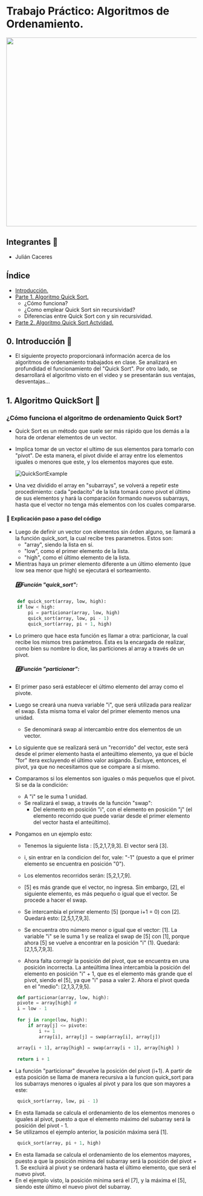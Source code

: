 # Trabajo Práctico: Algoritmos de Ordenamiento.
 <center><img src="https://assets-global.website-files.com/606a802fcaa89bc357508cad/6123c034286044167618b263_7.png" width="800" height="500"></center>

## Integrantes :raising_hand:
- Julián Caceres

## Índice
- [Introducción.](#introducción)
- [Parte 1. Algoritmo Quick Sort.](#quicksort)
    - ¿Cómo funciona?
    - ¿Como emplear Quick Sort sin recursividad?
    - Diferencias entre Quick Sort con y sin recursividad.
- [Parte 2. Algoritmo Quick Sort Actvidad.](quicksort2)


## 0. Introducción :page_with_curl: <a name="introducción"></a>

- El siguiente proyecto proporcionará información acerca de los algoritmos de ordenamiento trabajados en clase. Se analizará en profundidad el funcionamiento del "Quick Sort". Por otro lado, se desarrollará el algoritmo visto en el video y se presentarán sus ventajas, desventajas...


## 1. Algoritmo QuickSort :1234:<a name="quicksort"></a>

### ¿Cómo funciona el algoritmo de ordenamiento Quick Sort?

- Quick Sort es un método que suele ser más rápido que los demás a la hora de ordenar elementos de un vector. 
- Implica tomar de un vector el ultimo de sus elementos para tomarlo con "pivot". De esta manera, el pivot divide el array entre los elementos iguales o menores que este, y los elementos mayores que este.

    ![QuickSortExample](https://blog.shahadmahmud.com/quicksort/qs3/)

- Una vez dividido el array en "subarrays", se volverá a repetir este procedimiento: cada "pedacito" de la lista tomará como pivot el último de sus elementos y hará la comparación formando nuevos subarrays, hasta que el vector no tenga más elementos con los cuales compararse. 

#### :scroll: Explicación paso a paso del código

- Luego de definir un vector con elementos sin órden alguno, se llamará a la función quick_sort, la cual recibe tres parametros. Estos son: 
    - "array", siendo la lista en sí.
    - "low", como el primer elemento de la lista.
    - "high", como el último elemento de la lista. 
- Mientras haya un primer elemento diferente a un último elemento (que low sea menor que high) se ejecutará el sorteamiento.
    ##### :hash:Función "quick_sort":
~~~ Python 
    def quick_sort(array, low, high):
    if low < high:
        pi = particionar(array, low, high) 
        quick_sort(array, low, pi - 1)
        quick_sort(array, pi + 1, high)
~~~
- Lo primero que hace esta función es llamar a otra: particionar, la cual recibe los mismos tres parámetros. Ésta es la encargada de realizar, como bien su nombre lo dice, las particiones al array a través de un pivot.
    ##### :hash:Función "particionar":
- El primer paso será establecer el último elemento del array como el pivote.
- Luego se creará una nueva variable "i", que será utilizada para realizar el swap. Esta misma toma el valor del primer elemento menos una unidad. 
    - Se denominará swap al intercambio entre dos elementos de un vector.
- Lo siguiente que se realizará será un "recorrido" del vector, este será desde el primer elemento hasta el anteúltimo elemento, ya que el búcle "for" itera excluyendo el último valor asigando. Excluye, entonces, el pivot, ya que no necesitamos que se compare a sí mismo.
- Comparamos si los elementos son iguales o más pequeños que el pivot. Si se da la condición:
    -   A "i" se le suma 1 unidad.
    -   Se realizará el swap, a través de la función "swap":
        -   Del elemento en posición "i", con el elemento en posición "j" (el elemento recorrido que puede variar desde el primer elemento del vector hasta el anteúltimo).

- Pongamos en un ejemplo esto:
    - Tenemos la siguiente lista : [5,2,1,7,9,3]. El vector será [3].
    - i, sin entrar en la condicion del for, vale: "-1" (puesto a que el primer elemento se encuentra en posición "0").
    - Los elementos recorridos serán: [5,2,1,7,9].
    - [5] es más grande que el vector, no ingresa. Sin embargo, [2], el siguiente elemento, es más pequeño o igual que el vector. Se procede a hacer el swap.
    - Se intercambia el primer elemento [5] (porque i+1 = 0) con [2]. Quedará esto: [2,5,1,7,9,3].
    - Se encuentra otro número menor o igual que el vector: [1]. La variable "i" se le suma 1 y se realiza el swap de [5] con [1], porque ahora [5] se vuelve a encontrar en la posición "i" (1). Quedará: [2,1,5,7,9,3]. 
    
    - Ahora falta corregir la posición del pivot, que se encuentra en una posición incorrecta. La anteúltima línea intercambia la posición del elemento en posición "i" +  1, que es el elemento más grande que el pivot, siendo el [5], ya que "i" pasa a valer 2. Ahora el pivot queda en el "medio": [2,1,3,7,9,5].

~~~ Python
    def particionar(array, low, high):
    pivote = array[high] #
    i = low - 1 
        
    for j in range(low, high):
        if array[j] <= pivote: 
            i += 1 
            array[i], array[j] = swap(array[i], array[j])
    
    array[i + 1], array[high] = swap(array[i + 1], array[high] ) 
    
    return i + 1
~~~

- La función "particionar" devuelve la posición del pivot (i+1). A partir de esta posición se llama de manera recursiva a la funcíon quick_sort para los subarrays menores o iguales al pivot y para los que son mayores a este:

~~~ Python
    quick_sort(array, low, pi - 1)
~~~
- En esta llamada se calcula el ordenamiento de los elementos menores o iguales al pivot, puesto a que el elemento máximo del subarray será la posición del pivot - 1.
- Se utilizamos el ejemplo anterior, la posición máxima será [1].

~~~ Python
    quick_sort(array, pi + 1, high)
~~~
- En esta llamada se calcula el ordenamiento de los elementos mayores, puesto a que la posición mínima del subarray será la posición del pivot + 1. Se excluirá al pivot y se ordenará hasta el último elemento, que será el nuevo pivot.
- En el ejemplo visto, la posición mínima será el [7], y la máxima el [5], siendo este último el nuevo pivot del subarray.


    
